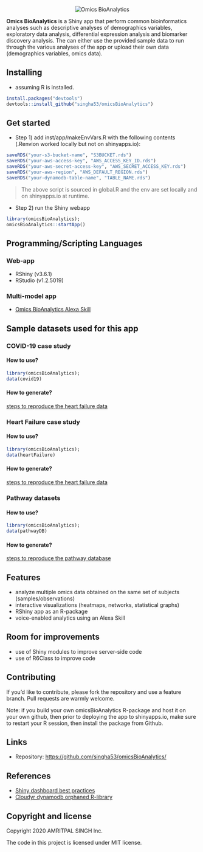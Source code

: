 
<p align="center">

<img src="https://github.com/singha53/omicsBioAnalytics/blob/master/inst/extdata/figures/logo.png" width={400} alt="Omics BioAnalytics" />

</p>

**Omics BioAnalytics** is a Shiny app that perform common bioinformatics
analyses such as descriptive analyses of demographics variables,
exploratory data analysis, differential expression analysis and
biomarker discovery analysis. The can either use the provided sample
data to run through the various analyses of the app or upload their own
data (demographics variables, omics data).

## Installing

  - assuming R is installed.

<!-- end list -->

``` r
install.packages("devtools")
devtools::install_github("singha53/omicsBioAnalytics")
```

## Get started

  - Step 1) add inst/app/makeEnvVars.R with the following contents
    (.Renvion worked locally but not on shinyapps.io):

<!-- end list -->

``` r
saveRDS("your-s3-bucket-name", "S3BUCKET.rds")
saveRDS("your-aws-access-key", "AWS_ACCESS_KEY_ID.rds")
saveRDS("your-aws-secret-access-key", "AWS_SECRET_ACCESS_KEY.rds")
saveRDS("your-aws-region", "AWS_DEFAULT_REGION.rds")
saveRDS("your-dynamodb-table-name", "TABLE_NAME.rds")
```

> The above script is sourced in global.R and the env are set locally
> and on shinyapps.io at runtime.

  - Step 2) run the Shiny webapp

<!-- end list -->

``` r
library(omicsBioAnalytics);
omicsBioAnalytics::startApp()
```

## Programming/Scripting Languages

### Web-app

  - RShiny (v3.6.1)
  - RStudio (v1.2.5019)

### Multi-model app

  - [Omics BioAnalytics Alexa
    Skill](https://github.com/singha53/omics-bioanalytics-alexa-skill)

## Sample datasets used for this app

### COVID-19 case study

#### How to use?

``` r
library(omicsBioAnalytics);
data(covid19)
```

#### How to generate?

[steps to reproduce the heart failure
data](https://github.com/singha53/omicsBioAnalytics/blob/master/inst/extdata/covid19/covid19.md)

### Heart Failure case study

#### How to use?

``` r
library(omicsBioAnalytics);
data(heartFailure)
```

#### How to generate?

[steps to reproduce the heart failure
data](https://github.com/singha53/omicsBioAnalytics/blob/master/inst/extdata/heartFailure/heartFailure.md)

### Pathway datasets

#### How to use?

``` r
library(omicsBioAnalytics);
data(pathwayDB)
```

#### How to generate?

[steps to reproduce the pathway
database](https://github.com/singha53/omicsBioAnalytics/blob/master/inst/extdata/pathwayDB/pathways.md)

## Features

  - analyze multiple omics data obtained on the same set of subjects
    (samples/observations)
  - interactive visualizations (heatmaps, networks, statistical graphs)
  - RShiny app as an R-package
  - voice-enabled analytics using an Alexa Skill

## Room for improvements

  - use of Shiny modules to improve server-side code
  - use of R6Class to improve code

## Contributing

If you’d like to contribute, please fork the repository and use a
feature branch. Pull requests are warmly welcome.

Note: if you build your own omicsBioAnalytics R-package and host it on
your own github, then prior to deploying the app to shinyapps.io, make
sure to restart your R session, then install the package from Github.

## Links

  - Repository: <https://github.com/singha53/omicsBioAnalytics/>

## References

  - [Shiny dashboard best
    practices](https://www.inwt-statistics.com/read-blog/best-practice-development-of-robust-shiny-dashboards-as-r-packages.html)
  - [Cloudyr dynamodb orphaned
    R-library](https://github.com/cloudyr/aws.dynamodb)

## Copyright and license

Copyright 2020 AMRITPAL SINGH Inc.

The code in this project is licensed under MIT license.
